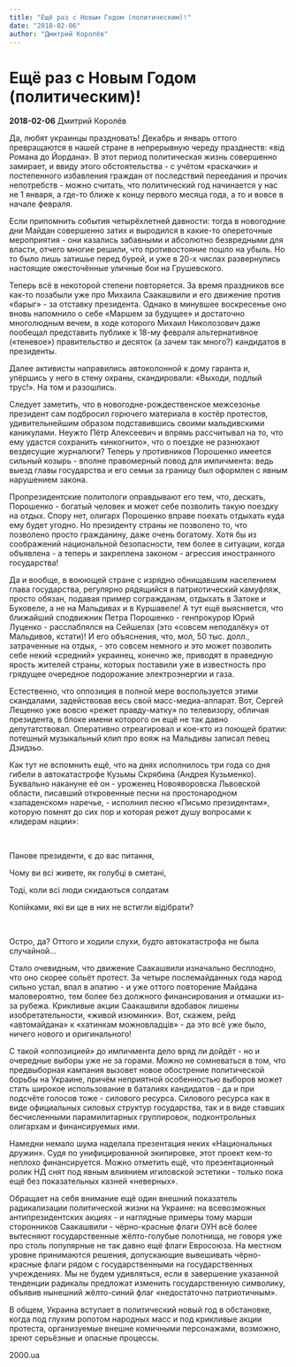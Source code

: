 ```yaml
---
title: "Ещё раз с Новым Годом (политическим)!"
date: "2018-02-06"
author: "Дмитрий Королёв"
---
```


# Ещё раз с Новым Годом (политическим)!

**2018-02-06** Дмитрий Королёв

Да, любят украинцы праздновать! Декабрь и январь оттого превращаются в нашей стране в непрерывную череду празднеств: «від Романа до Йордана». В этот период политическая жизнь совершенно замирает, и ввиду этого обстоятельства - с учётом «раскачки» и постепенного избавления граждан от последствий переедания и прочих непотребств - можно считать, что политический год начинается у нас не 1 января, а где-то ближе к концу первого месяца года, а то и вовсе в начале февраля.



Если припомнить события четырёхлетней давности: тогда в новогодние дни Майдан совершенно затих и выродился в какие-то опереточные мероприятия - они казались забавными и абсолютно безвредными для власти, отчего многие решили, что противостояние пошло на убыль. Но то было лишь затишье перед бурей, и уже в 20-х числах развернулись настоящие ожесточённые уличные бои на Грушевского.

Теперь всё в некоторой степени повторяется. За время праздников все как-то позабыли уже про Михаила Саакашвили и его движение против «барыг» - за отставку президента. Однако в минувшее воскресенье оно вновь напомнило о себе «Маршем за будущее» и достаточно многолюдным вечем, в ходе которого Михаил Николозович даже пообещал представить публике к 18-му февраля альтернативное («теневое») правительство и десяток (а зачем так много?) кандидатов в президенты.

Далее активисты направились автоколонной к дому гаранта и, упёршись у него в стену охраны, скандировали: «Выходи, подлый трус!». На том и разошлись.

Следует заметить, что в новогодне-рождественское межсезонье президент сам подбросил горючего материала в костёр протестов, удивительнейшим образом подставившись своими мальдивскими каникулами. Неужто Пётр Алексеевич и впрямь рассчитывал на то, что ему удастся сохранить «инкогнито», что о поездке не разнюхают вездесущие журналюги? Теперь у противников Порошенко имеется сильный козырь - вполне правомерный повод для импичмента: ведь выезд главы государства и его семьи за границу был оформлен с явным нарушением закона.

Пропрезидентские политологи оправдывают его тем, что, дескать, Порошенко - богатый человек и может себе позволить такую поездку на отдых. Спору нет, олигарх Порошенко вправе поехать отдыхать куда ему будет угодно. Но президенту страны не позволено то, что позволено просто гражданину, даже очень богатому. Хотя бы из соображений национальной безопасности, тем более в ситуации, когда объявлена - а теперь и закреплена законом - агрессия иностранного государства!

Да и вообще, в воюющей стране с изрядно обнищавшим населением глава государства, регулярно рядящийся в патриотический камуфляж, просто обязан, подавая пример согражданам, отдыхать в Затоке и Буковеле, а не на Мальдивах и в Куршавеле! А тут ещё выясняется, что ближайший сподвижник Петра Порошенко - генпрокурор Юрий Луценко - расслаблялся на Сейшелах (это «совсем неподалёку» от Мальдивов, кстати)! И его объяснения, что, мол, 50 тыс. долл., затраченные на отдых, - это совсем немного и это может позволить себе некий «средний» украинец, конечно же, приводят в праведную ярость жителей страны, которых поставили уже в известность про грядущее очередное подорожание электроэнергии и газа.

Естественно, что оппозиция в полной мере воспользуется этими скандалами, задействовав весь свой масс-медиа-аппарат. Вот, Сергей Лещенко уже вовсю «режет правду-матку» по телевизору, обличая президента, в блоке имени которого он ещё не так давно депутатствовал. Оперативно отреагировал и кое-кто из поющей братии: потешный музыкальный клип про вояж на Мальдивы записал певец Дзидзьо.

Как тут не вспомнить ещё, что на днях исполнилось три года со дня гибели в автокатастрофе Кузьмы Скрябина (Андрея Кузьменко). Буквально накануне её он - уроженец Новояворовска Львовской области, писавший откровенные песни на простонародном «западенском» наречье, - исполнил песню «Письмо президентам», которую помнят до сих пор и которая режет душу вопросами к «лидерам нации»:

 

Панове президенти, є до вас питання,

Чому ви всі живете, як голубці в сметані,

Тоді, коли всі люди скидаються солдатам

Копійками, які ви ще в них не встигли відібрати?

 

Остро, да? Оттого и ходили слухи, будто автокатастрофа не была случайной...  

Стало очевидным, что движение Саакашвили изначально бесплодно, что оно скорее сольёт протест. За четыре послемайданных года народ сильно устал, впал в апатию - и уже оттого повторение Майдана маловероятно, тем более без должного финансирования и отмашки из-за рубежа. Крикливые акции Саакашвили вдобавок лишены изобретательности, «живой изюминки». Вот, скажем, рейд «автомайдана» к «хатинкам можновладців» - да это всё уже было, ничего нового и оригинального!

С такой «оппозицией» до импичмента дело вряд ли дойдёт - но и очередные выборы уже не за горами. Можно не сомневаться в том, что предвыборная кампания вызовет новое обострение политической борьбы на Украине, причём неприятной особенностью выборов может стать широкое использование в баталиях кандидатов - да и при подсчёте голосов тоже - силового ресурса. Силового ресурса как в виде официальных силовых структур государства, так и в виде ставших бесчисленными парамилитарных группировок, подконтрольных олигархам и финансируемых ими.

Намедни немало шума наделала презентация неких «Национальных дружин». Судя по унифицированной экипировке, этот проект кем-то неплохо финансируется. Можно отметить ещё, что презентационный ролик НД снят под явным влиянием игиловской эстетики - только пока ещё без показательных казней «неверных».

Обращает на себя внимание ещё один внешний показатель радикализации политической жизни на Украине: на всевозможных антипрезидентских акциях - и наглядные примеры тому марши сторонников Саакашвили - чёрно-красные флаги ОУН всё более вытесняют государственные жёлто-голубые полотнища, не говоря уже про столь популярные не так давно ещё флаги Евросоюза. На местном уровне принимаются решения, допускающие вывешивать чёрно-красные флаги рядом с государственными на государственных учреждениях. Мы не будем удивляться, если в завершение указанной тенденции радикалы предложат изменить государственную символику, объявив нынешний жёлто-синий флаг «недостаточно патриотичным».

В общем, Украина вступает в политический новый год в обстановке, когда под глухим ропотом народных масс и под крикливые акции протеста, организуемые внешне комичными персонажами, возможно, зреют серьёзные и опасные процессы.

2000.ua